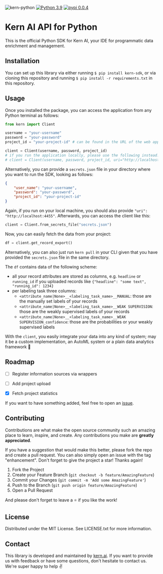 ![kern-python](https://uploads-ssl.webflow.com/61e47fafb12bd56b40022a49/62766400bd3c57b579d289bf_kern-python%20Banner.png)
[![Python 3.9](https://img.shields.io/badge/python-3.9-blue.svg)](https://www.python.org/downloads/release/python-390/)
[![pypi 0.0.4](https://img.shields.io/badge/pypi-0.0.4-yellow.svg)](https://pypi.org/project/kern-sdk/0.0.4/)

# Kern AI API for Python

This is the official Python SDK for Kern AI, your IDE for programmatic data enrichment and management.

## Installation

You can set up this library via either running `$ pip install kern-sdk`, or via cloning this repository and running `$ pip install -r requirements.txt` in this repository.

## Usage
Once you installed the package, you can access the application from any Python terminal as follows:

```python
from kern import Client

username = "your-username"
password = "your-password"
project_id = "your-project-id" # can be found in the URL of the web application

client = Client(username, password, project_id)
# if you run the application locally, please use the following instead:
# client = Client(username, password, project_id, uri="http://localhost:4455")
```

Alternatively, you can provide a `secrets.json` file in your directory where you want to run the SDK, looking as follows:
```json
{
    "user_name": "your-username",
    "password": "your-password",
    "project_id": "your-project-id"
}
```
Again, if you run on your local machine, you should also provide `"uri": "http://localhost:4455"`. Afterwards, you can access the client like this:
```python
client = Client.from_secrets_file("secrets.json")
```

Now, you can easily fetch the data from your project:
```python
df = client.get_record_export()
```

Alternatively, you can also just run `kern pull` in your CLI given that you have provided the `secrets.json` file in the same directory.

The `df` contains data of the following scheme:
- all your record attributes are stored as columns, e.g. `headline` or `running_id` if you uploaded records like `{"headline": "some text", "running_id": 1234}`
- per labeling task three columns:
  - `<attribute_name|None>__<labeling_task_name>__MANUAL`: those are the manually set labels of your records
  - `<attribute_name|None>__<labeling_task_name>__WEAK SUPERVISION`: those are the weakly supervised labels of your records
  - `<attribute_name|None>__<labeling_task_name>__WEAK SUPERVISION_confidence`: those are the probabilities or your weakly supervised labels

With the `client`, you easily integrate your data into any kind of system; may it be a custom implementation, an AutoML system or a plain data analytics framework 🚀

## Roadmap
- [ ] Register information sources via wrappers
- [ ] Add project upload
- [x] Fetch project statistics


If you want to have something added, feel free to open an [issue](https://github.com/code-kern-ai/kern-python/issues).

## Contributing
Contributions are what make the open source community such an amazing place to learn, inspire, and create. Any contributions you make are **greatly appreciated**.

If you have a suggestion that would make this better, please fork the repo and create a pull request. You can also simply open an issue with the tag "enhancement".
Don't forget to give the project a star! Thanks again!

1. Fork the Project
2. Create your Feature Branch (`git checkout -b feature/AmazingFeature`)
3. Commit your Changes (`git commit -m 'Add some AmazingFeature'`)
4. Push to the Branch (`git push origin feature/AmazingFeature`)
5. Open a Pull Request

And please don't forget to leave a ⭐ if you like the work! 

## License
Distributed under the MIT License. See LICENSE.txt for more information.

## Contact
This library is developed and maintained by [kern.ai](https://github.com/code-kern-ai). If you want to provide us with feedback or have some questions, don't hesitate to contact us. We're super happy to help ✌️
